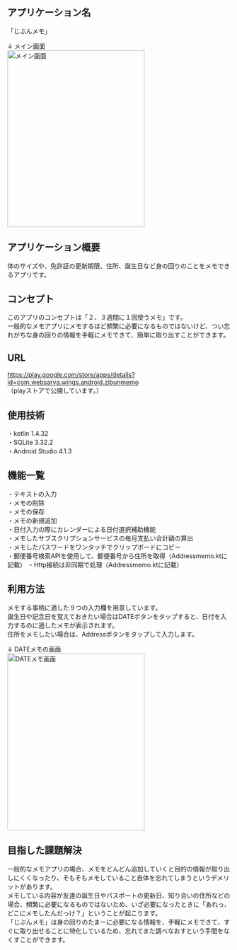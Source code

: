 ## アプリケーション名
「じぶんメモ」

↓ メイン画面  
<img src="https://user-images.githubusercontent.com/83963218/131286668-7e757eac-7b7d-4605-b27d-b0f791bd8f55.png"  title="メイン画面" width="310" height="400">

## アプリケーション概要
体のサイズや、免許証の更新期限、住所、誕生日など身の回りのことをメモできるアプリです。

## コンセプト
このアプリのコンセプトは「２、３週間に１回使うメモ」です。  
一般的なメモアプリにメモするほど頻繁に必要になるものではないけど、つい忘れがちな身の回りの情報を手軽にメモできて、簡単に取り出すことができます。

## URL
https://play.google.com/store/apps/details?id=com.websarva.wings.android.zibunmemo  
（playストアで公開しています。）

## 使用技術
・kotlin 1.4.32  
・SQLite 3.32.2  
・Android Studio 4.1.3  

## 機能一覧
・テキストの入力  
・メモの削除  
・メモの保存  
・メモの新規追加  
・日付入力の際にカレンダーによる日付選択補助機能  
・メモしたサブスクリプションサービスの毎月支払い合計額の算出  
・メモしたパスワードをワンタッチでクリップボードにコピー  
・郵便番号検索APIを使用して、郵便番号から住所を取得（Addressmemo.ktに記載）
・Http接続は非同期で処理（Addressmemo.ktに記載）

## 利用方法
メモする事柄に適した９つの入力欄を用意しています。  
誕生日や記念日を覚えておきたい場合はDATEボタンをタップすると、日付を入力するのに適したメモが表示されます。  
住所をメモしたい場合は、Addressボタンをタップして入力します。  

↓ DATEメモの画面  
<img src="https://user-images.githubusercontent.com/83963218/131286921-4f3a70fd-f86f-4ccd-9701-173f45a3e003.png"  title="DATEメモ画面" width="310" height="400">


## 目指した課題解決
一般的なメモアプリの場合、メモをどんどん追加していくと目的の情報が取り出しにくくなったり、そもそもメモしていること自体を忘れてしまうというデメリットがあります。  
メモしている内容が友達の誕生日やパスポートの更新日、知り合いの住所などの場合、頻繁に必要になるものではないため、いざ必要になったときに「あれっ、どこにメモしたんだっけ？」ということが起こります。  
「じぶんメモ」は身の回りのたまーに必要になる情報を、手軽にメモできて、すぐに取り出せることに特化しているため、忘れてまた調べなおすという手間をなくすことができます。  




















